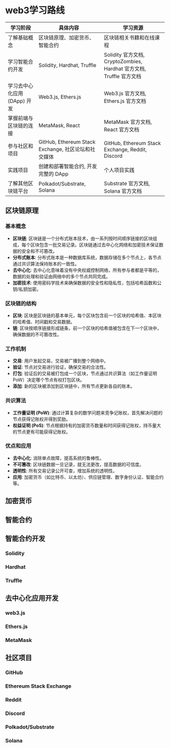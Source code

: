 # web3学习路线

| 学习阶段               | 具体内容                                       | 学习资源                                                     |
| ------------------ | ------------------------------------------ | -------------------------------------------------------- |
| 了解基础概念             | 区块链原理、加密货币、智能合约                            | 区块链相关书籍和在线课程                                             |
| 学习智能合约开发           | Solidity, Hardhat, Truffle                 | Solidity 官方文档, CryptoZombies, Hardhat 官方文档, Truffle 官方文档 |
| 学习去中心化应用 (DApp) 开发 | Web3.js, Ethers.js                         | Web3.js 官方文档, Ethers.js 官方文档                             |
| 掌握前端与区块链的连接        | MetaMask, React                            | MetaMask 官方文档, React 官方文档                                |
| 参与社区和项目            | GitHub, Ethereum Stack Exchange, 社区论坛和社交媒体 | GitHub, Ethereum Stack Exchange, Reddit, Discord         |
| 实践项目               | 创建和部署智能合约, 开发完整的 DApp                      | 个人项目实践                                                   |
| 了解其他区块链平台          | Polkadot/Substrate, Solana                 | Substrate 官方文档, Solana 官方文档                              |

## 区块链原理
### **基本概念**

- **区块链**: 区块链是一个分布式账本技术，由一系列按时间顺序链接的区块组成，每个区块包含一批交易记录。区块链通过去中心化网络和加密技术保证数据的安全和不可篡改。
- **分布式账本**: 分布式账本是一种数据库系统，数据存储在多个节点上，各节点通过共识算法保持账本的一致性。
- **去中心化**: 去中心化意味着没有中央权威控制网络，所有参与者都是平等的，数据的处理和验证由网络中的多个节点共同完成。
- **加密技术**: 使用密码学技术来确保数据的安全性和隐私性，包括哈希函数和公钥/私钥加密。

### **区块链的结构**

- **区块**: 区块是区块链的基本单元，每个区块包含前一个区块的哈希值、本区块的哈希值、时间戳和交易数据。
- **链**: 区块按顺序链接形成链条，前一个区块的哈希值被包含在下一个区块中，确保数据的不可篡改性。

### **工作机制**

- **交易**: 用户发起交易，交易被广播到整个网络中。
- **验证**: 节点对交易进行验证，确保交易的合法性。
- **打包**: 验证后的交易被打包成一个区块，节点通过共识算法（如工作量证明 PoW）决定哪个节点有权打包区块。
- **添加**: 新的区块被添加到区块链中，所有节点更新各自的账本。

### **共识算法**

- **工作量证明 (PoW)**: 通过计算复杂的数学问题来竞争记账权，首先解决问题的节点获得记账权并得到奖励。
- **权益证明 (PoS)**: 节点根据持有的加密货币数量和时间获得记账权，持币量大的节点更有可能获得记账权。

### **优点和应用**

- **去中心化**: 消除单点故障，提高系统的鲁棒性。
- **不可篡改**: 区块链数据一旦记录，就无法更改，提高数据的可信度。
- **透明性**: 所有交易记录公开可查，增加系统的透明性。
- **应用**: 加密货币（如比特币、以太坊）、供应链管理、数字身份认证、智能合约等。






## 加密货币




## 智能合约


## 智能合约开发

### Solidity


### Hardhat



### Truffle




## 去中心化应用开发

### web3.js



### Ethers.js




### MetaMask



## 社区项目
### GitHub



### Ethereum Stack Exchange



### Reddit


### Discord


### Polkadot/Substrate


### Solana
